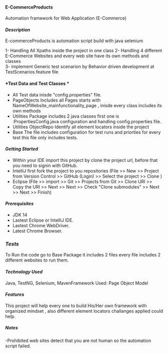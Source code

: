 #### E-CommerceProducts
Automation framework for Web Application (E-Commerce)

#### *Description*

E-commerceProducts is automation script build with java selenium

1- Handling All Xpaths inside the project in one class 
2- Handling 4 different E-Commerce Websites and every web site have its own methods and classes   
3- implement Generic test scenarion by Behavior driven development at TestScenarios.feature file

#### *Test Data and Test Classes *

- All Test data inisde  "config.properties" file.
- PageObjects Includes all Pages starts with NameOfWebsite_mainfunctionality_page , inisde every class includes its own methods 
- Utilities Package includes 2 java classes first one is :PropertiesConfig.java configuration and handling config.properties file.
- Utilities ObjectRepo Identify all element locators inside the project 
- Base The file includes configuration for test runs and priorties for every test this file only includes tests.

#### *Getting Started*

- Within your IDE import this project by clone the project url, before that you need to signin with GitHub.
- IntelliJ first fork the project to you repositories (File >> New >> Project from Version Control >> GitHub (Login) >> Select the project >> Clone )
- Eclipse (File >> import >> Git >> Projects from Git >> Clone URI >> Copy the URI >> Next >> Next >> Check "Clone submodules" >> Next >> Next >> Finish)

#### *Prerequisites*

- JDK 14
- Lastest Eclipse or IntelliJ IDE.
- Lastest Chrome WebDriver.
- Latest Chrome Browser.

### *Tests*

To Run the code go to Base Package it includes 2 files every file includes 2 different websites to run them. 

#### *Technology Used* 

Java, TestNG, Selenium, MavenFramework Used: Page Object Model

#### *Features* 

This project will help every one to build His/Her own framework with organized mindset , also different element locators challanges applied could help.


##### *Notes*

-Prohibited web sites detect that you are not human so the automation script failed.

